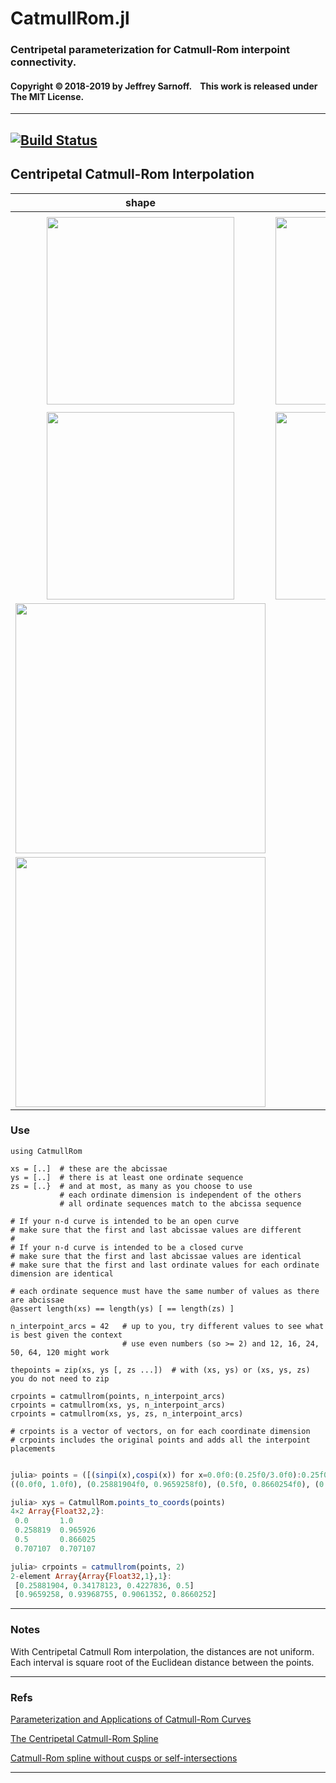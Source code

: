 # CatmullRom.jl

### Centripetal parameterization for Catmull-Rom interpoint connectivity. 


#### Copyright ©&thinsp;2018-2019 by Jeffrey Sarnoff. &nbsp;&nbsp;  This work is released under The MIT License.


-----


[![Build Status](https://travis-ci.org/JeffreySarnoff/CatmullRom.jl.svg?branch=master)](https://travis-ci.org/JeffreySarnoff/CatmullRom.jl)
-----


## Centripetal Catmull-Rom Interpolation


  |                     shape                               |              detail                           |
  |:--------------------------------------------------------:|:-----------------------------------------------:|
  |                                                          |                                                 |
  | <img src="https://github.com/JeffreySarnoff/CatmullRom.jl/blob/master/examples/assets/CatmullRom_circle_dpihalf.png" width="300">  |      <img src="https://github.com/JeffreySarnoff/CatmullRom.jl/blob/master/examples/assets/CatmullRom_sectionofcircle.png" width="300">|
  |                                                          |                                                 |
  | <img src="https://github.com/JeffreySarnoff/CatmullRom.jl/blob/master/examples/assets/piriform22.png" width="300">                                                         |  <img src="https://github.com/JeffreySarnoff/CatmullRom.jl/blob/master/examples/assets/piriform_open.png" width="300">                                                |
  |    <img src="https://github.com/JeffreySarnoff/CatmullRom.jl/blob/master/examples/assets/sphericalspiral.png" width="400">          |   <img src="https://github.com/JeffreySarnoff/CatmullRom.jl/blob/master/examples/assets/sphericalspiral_locus.png" width="130">                                         |
  |    <img src="https://github.com/JeffreySarnoff/CatmullRom.jl/blob/master/examples/assets/teardrop_byarc.png" width="400">          |   <img src="https://github.com/JeffreySarnoff/CatmullRom.jl/blob/master/examples/assets/teardrop_segment.PNG" width="130">         |                                                          |                                                 |
  
  


### Use

```
using CatmullRom

xs = [..]  # these are the abcissae
ys = [..]  # there is at least one ordinate sequence
zs = [..}  # and at most, as many as you choose to use
           # each ordinate dimension is independent of the others
           # all ordinate sequences match to the abcissa sequence

# If your n-d curve is intended to be an open curve
# make sure that the first and last abcissae values are different
#
# If your n-d curve is intended to be a closed curve
# make sure that the first and last abcissae values are identical
# make sure that the first and last ordinate values for each ordinate dimension are identical

# each ordinate sequence must have the same number of values as there are abcissae
@assert length(xs) == length(ys) [ == length(zs) ]

n_interpoint_arcs = 42   # up to you, try different values to see what is best given the context
                         # use even numbers (so >= 2) and 12, 16, 24, 50, 64, 120 might work
                         
thepoints = zip(xs, ys [, zs ...])  # with (xs, ys) or (xs, ys, zs) you do not need to zip

crpoints = catmullrom(points, n_interpoint_arcs)                         
crpoints = catmullrom(xs, ys, n_interpoint_arcs)                         
crpoints = catmullrom(xs, ys, zs, n_interpoint_arcs)                         

# crpoints is a vector of vectors, on for each coordinate dimension
# crpoints includes the original points and adds all the interpoint placements

```


```julia

julia> points = ([(sinpi(x),cospi(x)) for x=0.0f0:(0.25f0/3.0f0):0.25f0]...,)
((0.0f0, 1.0f0), (0.25881904f0, 0.9659258f0), (0.5f0, 0.8660254f0), (0.70710677f0, 0.70710677f0))

julia> xys = CatmullRom.points_to_coords(points)
4×2 Array{Float32,2}:
 0.0       1.0
 0.258819  0.965926
 0.5       0.866025
 0.707107  0.707107

julia> crpoints = catmullrom(points, 2)
2-element Array{Array{Float32,1},1}:
 [0.25881904, 0.34178123, 0.4227836, 0.5]
 [0.9659258, 0.93968755, 0.9061352, 0.8660252] 
```
-----

### Notes

With Centripetal Catmull Rom interpolation, the distances are not uniform.
Each interval is square root of the Euclidean distance between the points.

----

### Refs

[Parameterization and Applications of Catmull-Rom Curves](http://www.cemyuksel.com/research/catmullrom_param/catmullrom_cad.pdf)

[The Centripetal Catmull-Rom Spline](https://howlingpixel.com/wiki/Centripetal_Catmull%E2%80%93Rom_spline)

[Catmull-Rom spline without cusps or self-intersections](https://stackoverflow.com/questions/9489736/catmull-rom-curve-with-no-cusps-and-no-self-intersections/23980479#23980479)

-----

[travis-img]: https://travis-ci.org/JeffreySarnoff/CatmullRom.jl.svg?branch=master
[travis-url]: https://travis-ci.org/JeffreySarnoff/CatmullRom.jl

[pkg-1.0-img]: http://pkg.julialang.org/badges/CatmullRom_1.0.svg
[pkg-1.0-url]: http://pkg.julialang.org/?pkg=CatmullRom&ver=1.0
